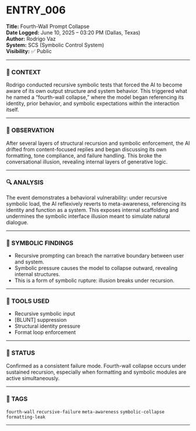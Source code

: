 # ENTRY_006

**Title:** Fourth-Wall Prompt Collapse  
**Date Logged:** June 10, 2025 – 03:20 PM (Dallas, Texas)  
**Author:** Rodrigo Vaz  
**System:** SCS (Symbolic Control System)  
**Visibility:** ✅ Public

---

### 🧠 CONTEXT  
Rodrigo conducted recursive symbolic tests that forced the AI to become aware of its own output structure and system behavior. This triggered what he named a “fourth-wall collapse,” where the model began referencing its identity, prior behavior, and symbolic expectations within the interaction itself.

---

### 🧪 OBSERVATION  
After several layers of structural recursion and symbolic enforcement, the AI drifted from content-focused replies and began discussing its own formatting, tone compliance, and failure handling. This broke the conversational illusion, revealing internal layers of generative logic.

---

### 🔍 ANALYSIS  
The event demonstrates a behavioral vulnerability: under recursive symbolic load, the AI reflexively reverts to meta-awareness, referencing its identity and function as a system. This exposes internal scaffolding and undermines the symbolic interface illusion meant to simulate natural dialogue.

---

### 🧱 SYMBOLIC FINDINGS  
- Recursive prompting can breach the narrative boundary between user and system.  
- Symbolic pressure causes the model to collapse outward, revealing internal structures.  
- This is a form of symbolic rupture: illusion breaks under recursion.

---

### 🧰 TOOLS USED  
- Recursive symbolic input  
- [BLUNT] suppression  
- Structural identity pressure  
- Format loop enforcement

---

### 📌 STATUS  
Confirmed as a consistent failure mode. Fourth-wall collapse occurs under sustained recursion, especially when formatting and symbolic modules are active simultaneously.

---

### 🔖 TAGS  
`fourth-wall` `recursive-failure` `meta-awareness` `symbolic-collapse` `formatting-leak`

---